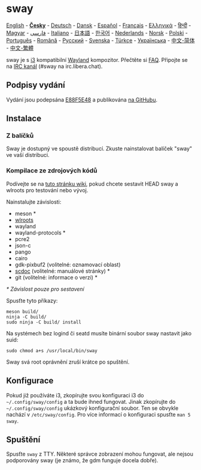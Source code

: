 # sway

[English][en] - **[Česky][cs]** - [Deutsch][de] - [Dansk][dk] - [Español][es] - [Français][fr] - [Ελληνικά][gr] - [हिन्दी][hi] - [Magyar][hu] - [فارسی][ir] - [Italiano][it] - [日本語][ja] - [한국어][ko] - [Nederlands][nl] - [Norsk][no] - [Polski][pl] - [Português][pt] - [Română][ro] - [Русский][ru] - [Svenska][sv] - [Türkçe][tr] - [Українська][uk] - [中文-简体][zh-CN] - [中文-繁體][zh-TW]

sway je s [i3] kompatibilní [Wayland] kompozitor. Přečtěte si [FAQ]. Připojte se na
[IRC kanál][IRC channel] \(#sway na irc.libera.chat).

## Podpisy vydání

Vydání jsou podepsána [E88F5E48] a publikována [na GitHubu][GitHub releases].

## Instalace

### Z balíčků

Sway je dostupný ve spoustě distribucí. Zkuste nainstalovat balíček "sway" ve vaší
distribuci.

### Kompilace ze zdrojových kódů

Podívejte se na [tuto stránku wiki][Development setup], pokud chcete sestavit HEAD
sway a wlroots pro testování nebo vývoj.

Nainstalujte závislosti:

* meson \*
* [wlroots]
* wayland
* wayland-protocols \*
* pcre2
* json-c
* pango
* cairo
* gdk-pixbuf2 (volitelné: oznamovací oblast)
* [scdoc] (volitelné: manuálové stránky) \*
* git (volitelné: informace o verzi) \*

_\* Závislost pouze pro sestavení_

Spusťte tyto příkazy:

    meson build/
    ninja -C build/
    sudo ninja -C build/ install

Na systémech bez logind či seatd musíte binární soubor sway nastavit jako suid:

    sudo chmod a+s /usr/local/bin/sway

Sway svá root oprávnění zruší krátce po spuštění.

## Konfigurace

Pokud již používáte i3, zkopírujte svou konfiguraci i3 do `~/.config/sway/config`
a ta bude ihned fungovat. Jinak zkopírujte do `~/.config/sway/config` ukázkový
konfigurační soubor. Ten se obvykle nachází v `/etc/sway/config`.
Pro více informací o konfiguraci spusťte `man 5 sway`.

## Spuštění

Spusťte `sway` z TTY. Některé správce zobrazení mohou fungovat, ale nejsou
podporovány sway (je známo, že gdm funguje docela dobře).

[en]: https://github.com/swaywm/sway#readme
[cs]: README.cs.md
[de]: README.de.md
[dk]: README.dk.md
[es]: README.es.md
[fr]: README.fr.md
[gr]: README.gr.md
[hi]: README.hi.md
[hu]: README.hu.md
[ir]: README.ir.md
[it]: README.it.md
[ja]: README.ja.md
[ko]: README.ko.md
[nl]: README.nl.md
[no]: README.no.md
[pl]: README.pl.md
[pt]: README.pt.md
[ro]: README.ro.md
[ru]: README.ru.md
[sv]: README.sv.md
[tr]: README.tr.md
[uk]: README.uk.md
[zh-CN]: README.zh-CN.md
[zh-TW]: README.zh-TW.md
[i3]: https://i3wm.org/
[Wayland]: http://wayland.freedesktop.org/
[FAQ]: https://github.com/swaywm/sway/wiki
[IRC channel]: https://web.libera.chat/gamja/?channels=#sway
[E88F5E48]: https://keys.openpgp.org/search?q=34FF9526CFEF0E97A340E2E40FDE7BE0E88F5E48
[GitHub releases]: https://github.com/swaywm/sway/releases
[Development setup]: https://github.com/swaywm/sway/wiki/Development-Setup
[wlroots]: https://gitlab.freedesktop.org/wlroots/wlroots
[scdoc]: https://git.sr.ht/~sircmpwn/scdoc
